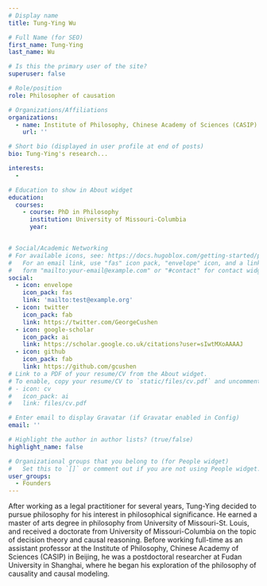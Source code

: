 ```yaml
---
# Display name
title: Tung-Ying Wu

# Full Name (for SEO)
first_name: Tung-Ying
last_name: Wu

# Is this the primary user of the site?
superuser: false

# Role/position
role: Philosopher of causation

# Organizations/Affiliations
organizations:
  - name: Institute of Philosophy, Chinese Academy of Sciences (CASIP)
    url: ''

# Short bio (displayed in user profile at end of posts)
bio: Tung-Ying's research...

interests:
  - 

# Education to show in About widget
education:
  courses:
    - course: PhD in Philosophy
      institution: University of Missouri-Columbia
      year: 


# Social/Academic Networking
# For available icons, see: https://docs.hugoblox.com/getting-started/page-builder/#icons
#   For an email link, use "fas" icon pack, "envelope" icon, and a link in the
#   form "mailto:your-email@example.com" or "#contact" for contact widget.
social:
  - icon: envelope
    icon_pack: fas
    link: 'mailto:test@example.org'
  - icon: twitter
    icon_pack: fab
    link: https://twitter.com/GeorgeCushen
  - icon: google-scholar
    icon_pack: ai
    link: https://scholar.google.co.uk/citations?user=sIwtMXoAAAAJ
  - icon: github
    icon_pack: fab
    link: https://github.com/gcushen
# Link to a PDF of your resume/CV from the About widget.
# To enable, copy your resume/CV to `static/files/cv.pdf` and uncomment the lines below.
# - icon: cv
#   icon_pack: ai
#   link: files/cv.pdf

# Enter email to display Gravatar (if Gravatar enabled in Config)
email: ''

# Highlight the author in author lists? (true/false)
highlight_name: false

# Organizational groups that you belong to (for People widget)
#   Set this to `[]` or comment out if you are not using People widget.
user_groups:
  - Founders
---
```

After working as a legal practitioner for several years, Tung-Ying decided to pursue philosophy for his interest in philosophical significance. He earned a master of arts degree in philosophy from University of Missouri-St. Louis, and received a doctorate from University of Missouri-Columbia on the topic of decision theory and causal reasoning. Before working full-time as an assistant professor at the Institute of Philosophy, Chinese Academy of Sciences (CASIP) in Beijing, he was a postdoctoral researcher at Fudan University in Shanghai, where he began his exploration of the philosophy of causality and causal modeling.
